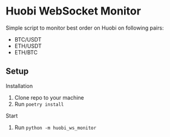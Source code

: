 # Huobi WebSocket Monitor


Simple script to monitor best order on Huobi on following pairs:
* BTC/USDT
* ETH/USDT
* ETH/BTC

## Setup

Installation
1. Clone repo to your machine
2. Run `poetry install`

Start
1. Run `python -m huobi_ws_monitor`